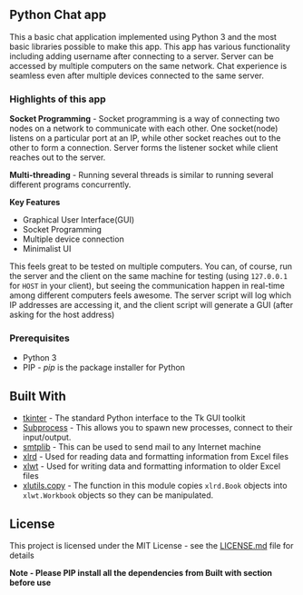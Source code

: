 ## Python Chat app

This a basic chat application implemented using Python 3 and the most basic libraries possible to make this app. This app has various functionality including adding username after connecting to a server. Server can be accessed by multiple computers on the same network. Chat experience is seamless even after multiple devices connected to the same server.

### Highlights of this app

**Socket Programming** - Socket programming is a way of connecting two nodes on a network to communicate with each other. One socket(node) listens on a particular port at an IP, while other socket reaches out to the other to form a connection. Server forms the listener socket while client reaches out to the server.

**Multi-threading** - Running several threads is similar to running several different programs concurrently.

**Key Features**

 - Graphical User Interface(GUI)
 - Socket Programming
 - Multiple device connection
 - Minimalist UI

This feels great to be tested on multiple computers. You can, of course, run the server and the client on the same machine for testing (using `127.0.0.1` for `HOST` in your client), but seeing the communication happen in real-time among different computers feels awesome. The server script will log which IP addresses are accessing it, and the client script will generate a GUI (after asking for the host address)

### Prerequisites

 - Python 3
 - PIP - _pip_ is the package installer for Python

## Built With
-   [tkinter](https://docs.python.org/3/library/tkinter.html)  - The standard Python interface to the Tk GUI toolkit
-  [Subprocess](https://docs.python.org/3/library/subprocess.html)  - This allows you to spawn new processes, connect to their input/output.
-  [smtplib](https://docs.python.org/2/library/smtplib.html)  - This can be used to send mail to any Internet machine
-  [xlrd](https://xlrd.readthedocs.io/en/latest/)  - Used for reading data and formatting information from Excel files
-  [xlwt](https://xlwt.readthedocs.io/en/latest/)  - Used for writing data and formatting information to older Excel files
-  [xlutils.copy](https://xlutils.readthedocs.io/en/latest/copy.html)  - The function in this module copies `xlrd.Book` objects into `xlwt.Workbook` objects so they can be manipulated.


## License

This project is licensed under the MIT License - see the  [LICENSE.md](https://gist.github.com/PurpleBooth/LICENSE.md)  file for details

**Note - Please PIP install all the dependencies from Built with section before use**